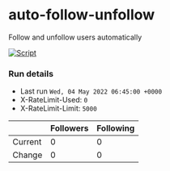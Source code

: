 # auto-follow-unfollow
Follow and unfollow users automatically

[![Script](https://github.com/mikeyhodl/f4f/actions/workflows/main.yml/badge.svg)](https://github.com/mikeyhodl/f4f/actions/workflows/main.yml)
### Run details
- Last run `Wed, 04 May 2022 06:45:00 +0000`
- X-RateLimit-Used: `0`
- X-RateLimit-Limit: `5000`

|  | Followers | Following |
| - | --------- | --------- |
| Current | 0 | 0 |
| Change | 0 | 0|
